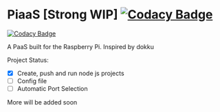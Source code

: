 # PiaaS [Strong WIP] [![Codacy Badge](https://api.codacy.com/project/badge/Grade/033dce0002f642758d8f0634268f6813)](https://www.codacy.com/app/m.granderath/PiaaS?utm_source=github.com&amp;utm_medium=referral&amp;utm_content=magrandera/PiaaS&amp;utm_campaign=Badge_Grade)

[![Codacy Badge](https://api.codacy.com/project/badge/Grade/033dce0002f642758d8f0634268f6813)](https://www.codacy.com/app/m.granderath/PiaaS?utm_source=github.com&utm_medium=referral&utm_content=magrandera/PiaaS&utm_campaign=badger)

A PaaS built for the Raspberry Pi. Inspired by dokku

Project Status:

- [x] Create, push and run node js projects
- [ ] Config file
- [ ] Automatic Port Selection

More will be added soon